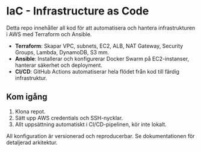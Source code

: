 # IaC - Infrastructure as Code

Detta repo innehåller all kod för att automatisera och hantera infrastrukturen i AWS med Terraform och Ansible.

- **Terraform**: Skapar VPC, subnets, EC2, ALB, NAT Gateway, Security Groups, Lambda, DynamoDB, S3 mm.
- **Ansible**: Installerar och konfigurerar Docker Swarm på EC2-instanser, hanterar säkerhet och deployment.
- **CI/CD**: GitHub Actions automatiserar hela flödet från kod till färdig infrastruktur.

## Kom igång
1. Klona repot.
2. Sätt upp AWS credentials och SSH-nycklar.
3. Allt uppsättning automatiskt i CI/CD-pipelinen, kör inte lokalt.

All konfiguration är versionerad och reproducerbar. Se dokumentationen för detaljerad arkitektur.